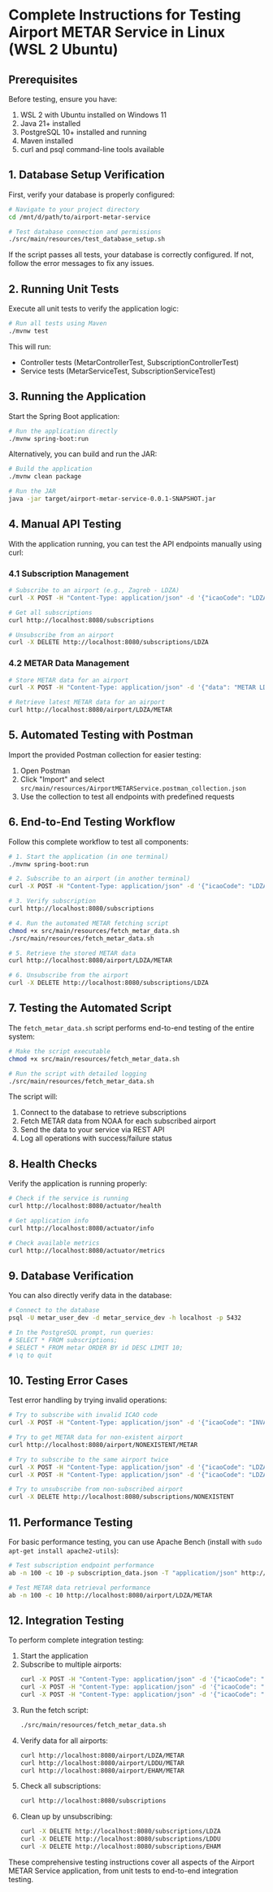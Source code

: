 # Complete Instructions for Testing Airport METAR Service in Linux (WSL 2 Ubuntu)

## Prerequisites
Before testing, ensure you have:
1. WSL 2 with Ubuntu installed on Windows 11
2. Java 21+ installed
3. PostgreSQL 10+ installed and running
4. Maven installed
5. curl and psql command-line tools available

## 1. Database Setup Verification

First, verify your database is properly configured:

```bash
# Navigate to your project directory
cd /mnt/d/path/to/airport-metar-service

# Test database connection and permissions
./src/main/resources/test_database_setup.sh
```

If the script passes all tests, your database is correctly configured. If not, follow the error messages to fix any issues.

## 2. Running Unit Tests

Execute all unit tests to verify the application logic:

```bash
# Run all tests using Maven
./mvnw test
```

This will run:
- Controller tests (MetarControllerTest, SubscriptionControllerTest)
- Service tests (MetarServiceTest, SubscriptionServiceTest)

## 3. Running the Application

Start the Spring Boot application:

```bash
# Run the application directly
./mvnw spring-boot:run
```

Alternatively, you can build and run the JAR:

```bash
# Build the application
./mvnw clean package

# Run the JAR
java -jar target/airport-metar-service-0.0.1-SNAPSHOT.jar
```

## 4. Manual API Testing

With the application running, you can test the API endpoints manually using curl:

### 4.1 Subscription Management

```bash
# Subscribe to an airport (e.g., Zagreb - LDZA)
curl -X POST -H "Content-Type: application/json" -d '{"icaoCode": "LDZA"}' http://localhost:8080/subscriptions

# Get all subscriptions
curl http://localhost:8080/subscriptions

# Unsubscribe from an airport
curl -X DELETE http://localhost:8080/subscriptions/LDZA
```

### 4.2 METAR Data Management

```bash
# Store METAR data for an airport
curl -X POST -H "Content-Type: application/json" -d '{"data": "METAR LDZA 030700Z 00000KT 9999 NSW SCT040 15/10 Q1013 NOSIG"}' http://localhost:8080/airport/LDZA/METAR

# Retrieve latest METAR data for an airport
curl http://localhost:8080/airport/LDZA/METAR
```

## 5. Automated Testing with Postman

Import the provided Postman collection for easier testing:

1. Open Postman
2. Click "Import" and select `src/main/resources/AirportMETARService.postman_collection.json`
3. Use the collection to test all endpoints with predefined requests

## 6. End-to-End Testing Workflow

Follow this complete workflow to test all components:

```bash
# 1. Start the application (in one terminal)
./mvnw spring-boot:run

# 2. Subscribe to an airport (in another terminal)
curl -X POST -H "Content-Type: application/json" -d '{"icaoCode": "LDZA"}' http://localhost:8080/subscriptions

# 3. Verify subscription
curl http://localhost:8080/subscriptions

# 4. Run the automated METAR fetching script
chmod +x src/main/resources/fetch_metar_data.sh
./src/main/resources/fetch_metar_data.sh

# 5. Retrieve the stored METAR data
curl http://localhost:8080/airport/LDZA/METAR

# 6. Unsubscribe from the airport
curl -X DELETE http://localhost:8080/subscriptions/LDZA
```

## 7. Testing the Automated Script

The `fetch_metar_data.sh` script performs end-to-end testing of the entire system:

```bash
# Make the script executable
chmod +x src/main/resources/fetch_metar_data.sh

# Run the script with detailed logging
./src/main/resources/fetch_metar_data.sh
```

The script will:
1. Connect to the database to retrieve subscriptions
2. Fetch METAR data from NOAA for each subscribed airport
3. Send the data to your service via REST API
4. Log all operations with success/failure status

## 8. Health Checks

Verify the application is running properly:

```bash
# Check if the service is running
curl http://localhost:8080/actuator/health

# Get application info
curl http://localhost:8080/actuator/info

# Check available metrics
curl http://localhost:8080/actuator/metrics
```

## 9. Database Verification

You can also directly verify data in the database:

```bash
# Connect to the database
psql -U metar_user_dev -d metar_service_dev -h localhost -p 5432

# In the PostgreSQL prompt, run queries:
# SELECT * FROM subscriptions;
# SELECT * FROM metar ORDER BY id DESC LIMIT 10;
# \q to quit
```

## 10. Testing Error Cases

Test error handling by trying invalid operations:

```bash
# Try to subscribe with invalid ICAO code
curl -X POST -H "Content-Type: application/json" -d '{"icaoCode": "INVALID"}' http://localhost:8080/subscriptions

# Try to get METAR data for non-existent airport
curl http://localhost:8080/airport/NONEXISTENT/METAR

# Try to subscribe to the same airport twice
curl -X POST -H "Content-Type: application/json" -d '{"icaoCode": "LDZA"}' http://localhost:8080/subscriptions
curl -X POST -H "Content-Type: application/json" -d '{"icaoCode": "LDZA"}' http://localhost:8080/subscriptions

# Try to unsubscribe from non-subscribed airport
curl -X DELETE http://localhost:8080/subscriptions/NONEXISTENT
```

## 11. Performance Testing

For basic performance testing, you can use Apache Bench (install with `sudo apt-get install apache2-utils`):

```bash
# Test subscription endpoint performance
ab -n 100 -c 10 -p subscription_data.json -T "application/json" http://localhost:8080/subscriptions/

# Test METAR data retrieval performance
ab -n 100 -c 10 http://localhost:8080/airport/LDZA/METAR
```

## 12. Integration Testing

To perform complete integration testing:

1. Start the application
2. Subscribe to multiple airports:
   ```bash
   curl -X POST -H "Content-Type: application/json" -d '{"icaoCode": "LDZA"}' http://localhost:8080/subscriptions
   curl -X POST -H "Content-Type: application/json" -d '{"icaoCode": "LDDU"}' http://localhost:8080/subscriptions
   curl -X POST -H "Content-Type: application/json" -d '{"icaoCode": "EHAM"}' http://localhost:8080/subscriptions
   ```
3. Run the fetch script:
   ```bash
   ./src/main/resources/fetch_metar_data.sh
   ```
4. Verify data for all airports:
   ```bash
   curl http://localhost:8080/airport/LDZA/METAR
   curl http://localhost:8080/airport/LDDU/METAR
   curl http://localhost:8080/airport/EHAM/METAR
   ```
5. Check all subscriptions:
   ```bash
   curl http://localhost:8080/subscriptions
   ```
6. Clean up by unsubscribing:
   ```bash
   curl -X DELETE http://localhost:8080/subscriptions/LDZA
   curl -X DELETE http://localhost:8080/subscriptions/LDDU
   curl -X DELETE http://localhost:8080/subscriptions/EHAM
   ```

These comprehensive testing instructions cover all aspects of the Airport METAR Service application, from unit tests to end-to-end integration testing.